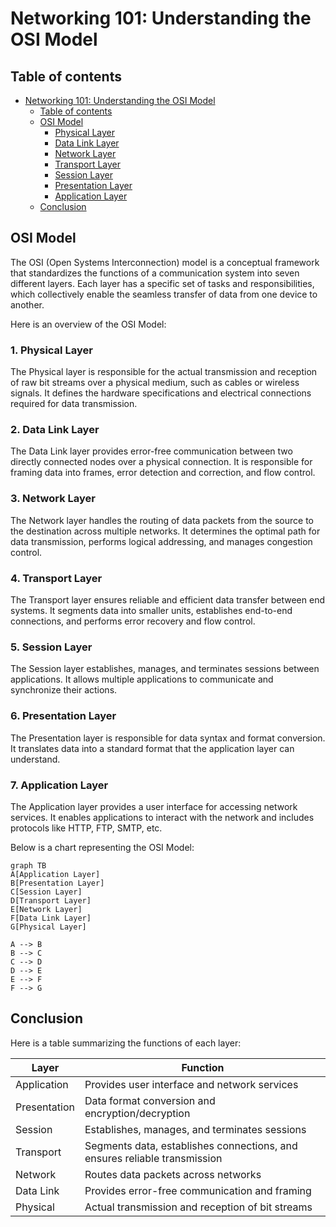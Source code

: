 # Networking 101: Understanding the OSI Model

## Table of contents

- [Networking 101: Understanding the OSI Model](#networking-101-understanding-the-osi-model)
  - [Table of contents](#table-of-contents)
  - [OSI Model](#osi-model)
    - [Physical Layer](#1-physical-layer)
    - [Data Link Layer](#2-data-link-layer)
    - [Network Layer](#3-network-layer)
    - [Transport Layer](#4-transport-layer)
    - [Session Layer](#5-session-layer)
    - [Presentation Layer](#6-presentation-layer)
    - [Application Layer](#7-application-layer)
  - [Conclusion](#conclusion)

## OSI Model

The OSI (Open Systems Interconnection) model is a conceptual framework that standardizes the functions of a communication system into seven different layers. Each layer has a specific set of tasks and responsibilities, which collectively enable the seamless transfer of data from one device to another.

Here is an overview of the OSI Model:

### 1. Physical Layer

The Physical layer is responsible for the actual transmission and reception of raw bit streams over a physical medium, such as cables or wireless signals. It defines the hardware specifications and electrical connections required for data transmission.

### 2. Data Link Layer

The Data Link layer provides error-free communication between two directly connected nodes over a physical connection. It is responsible for framing data into frames, error detection and correction, and flow control.

### 3. Network Layer

The Network layer handles the routing of data packets from the source to the destination across multiple networks. It determines the optimal path for data transmission, performs logical addressing, and manages congestion control.

### 4. Transport Layer

The Transport layer ensures reliable and efficient data transfer between end systems. It segments data into smaller units, establishes end-to-end connections, and performs error recovery and flow control.

### 5. Session Layer

The Session layer establishes, manages, and terminates sessions between applications. It allows multiple applications to communicate and synchronize their actions.

### 6. Presentation Layer

The Presentation layer is responsible for data syntax and format conversion. It translates data into a standard format that the application layer can understand.

### 7. Application Layer

The Application layer provides a user interface for accessing network services. It enables applications to interact with the network and includes protocols like HTTP, FTP, SMTP, etc.

Below is a chart representing the OSI Model:

```mermaid
graph TB
A[Application Layer]
B[Presentation Layer]
C[Session Layer]
D[Transport Layer]
E[Network Layer]
F[Data Link Layer]
G[Physical Layer]

A --> B
B --> C
C --> D
D --> E
E --> F
F --> G
```

## Conclusion

Here is a table summarizing the functions of each layer:

| Layer             |Function                                                                   |
|-------------------|-------------------------------------------------------------------------- |
| Application       | Provides user interface and network services                              |
| Presentation      | Data format conversion and encryption/decryption                          |
| Session           | Establishes, manages, and terminates sessions                             |
| Transport         | Segments data, establishes connections, and ensures reliable transmission |
| Network           | Routes data packets across networks                                       |
| Data Link         | Provides error-free communication and framing                             |
| Physical          | Actual transmission and reception of bit streams                          |
